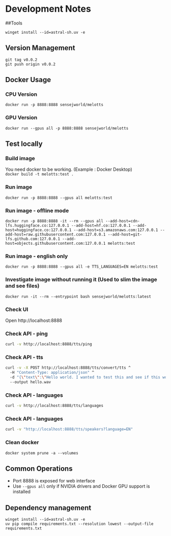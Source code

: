 # Development Notes

##Tools

    winget install --id=astral-sh.uv -e

## Version Management
`git tag v0.0.2`  
`git push origin v0.0.2`

## Docker Usage
### CPU Version
`docker run -p 8888:8888 sensejworld/melotts`

### GPU Version
`docker run --gpus all -p 8888:8888 sensejworld/melotts`

## Test locally

### Build image  
You need docker to be working. (Example : Docker Desktop)  
`docker build -t melotts:test .`

### Run image  
`docker run -p 8888:8888 --gpus all melotts:test`

### Run image - offline mode
`docker run -p 8888:8888 -it --rm --gpus all --add-host=cdn-lfs.huggingface.co:127.0.0.1 --add-host=hf.co:127.0.0.1 --add-host=huggingface.co:127.0.0.1 --add-host=s3.amazonaws.com:127.0.0.1 --add-host=raw.githubusercontent.com:127.0.0.1 --add-host=git-lfs.github.com:127.0.0.1 --add-host=objects.githubusercontent.com:127.0.0.1 melotts:test`

### Run image - english only
`docker run -p 8888:8888 --gpus all -e TTS_LANGUAGES=EN melotts:test`

### Investigate image without running it (Used to slim the image and see files)
`docker run -it --rm --entrypoint bash sensejworld/melotts:latest`

### Check UI
Open http://localhost:8888

### Check API - ping
```bash
curl -v http://localhost:8888/tts/ping
```

### Check API - tts
```bash
curl -v -X POST http://localhost:8888/tts/convert/tts ^
  -H "Content-Type: application/json" ^
  -d "{\"text\":\"Hello world. I wanted to test this and see if this works properly\",\"speed\":1.0,\"language\":\"EN\",\"speaker_id\":\"EN-BR\",\"sdp_ratio\":\"0.21\",\"noise_scale\":\"0.61\",\"noise_scale_w\":\"0.81\"}" ^
  --output hello.wav
```

### Check API - languages
```bash
curl -v http://localhost:8888/tts/languages
```

### Check API - languages
```bash
curl -v "http://localhost:8888/tts/speakers?language=EN"
```

### Clean docker
`docker system prune -a --volumes`

## Common Operations
- Port 8888 is exposed for web interface
- Use `--gpus all` only if NVIDIA drivers and Docker GPU support is installed


## Dependency management

    winget install --id=astral-sh.uv -e
    uv pip compile requirements.txt --resolution lowest --output-file requirements.txt